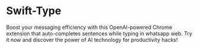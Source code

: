 # Swift-Type
Boost your messaging efficiency with this OpenAI-powered Chrome extension that auto-completes sentences while typing in whatsapp web. Try it now and discover the power of AI technology for productivity hacks!
